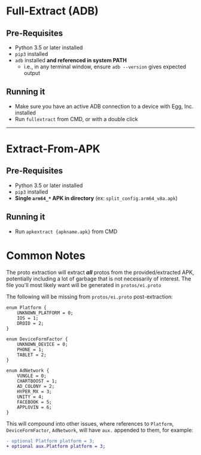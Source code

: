 # Full-Extract (ADB)

## Pre-Requisites

- Python 3.5 or later installed
- `pip3` installed
- `adb` installed **and referenced in system PATH**
  - i.e., in any terminal window, ensure `adb --version` gives expected output

## Running it

- Make sure you have an active ADB connection to a device with Egg, Inc. installed
- Run `fullextract` from CMD, or with a double click

---

# Extract-From-APK

## Pre-Requisites

- Python 3.5 or later installed
- `pip3` installed
- **Single `arm64_*` APK in directory** (ex: `split_config.arm64_v8a.apk`)

## Running it

- Run `apkextract {apkname.apk}` from CMD

# Common Notes

The proto extraction will extract ***all*** protos from the provided/extracted APK, potentially including a lot of garbage that is not necessarily of interest.
The file you'll most likely want will be generated in `protos/ei.proto`

The following will be missing from `protos/ei.proto` post-extraction:

```
enum Platform {
    UNKNOWN_PLATFORM = 0;
    IOS = 1;
    DROID = 2;
}

enum DeviceFormFactor {
    UNKNOWN_DEVICE = 0;
    PHONE = 1;
    TABLET = 2;
}

enum AdNetwork {
    VUNGLE = 0;
    CHARTBOOST = 1;
    AD_COLONY = 2;
    HYPER_MX = 3;
    UNITY = 4;
    FACEBOOK = 5;
    APPLOVIN = 6;
}
```

This will compound into other issues, where references to `Platform`, `DeviceFormFactor`, `AdNetwork`, will have `aux.` appended to them, for example:

```diff
- optional Platform platform = 3;
+ optional aux.Platform platform = 3;
```